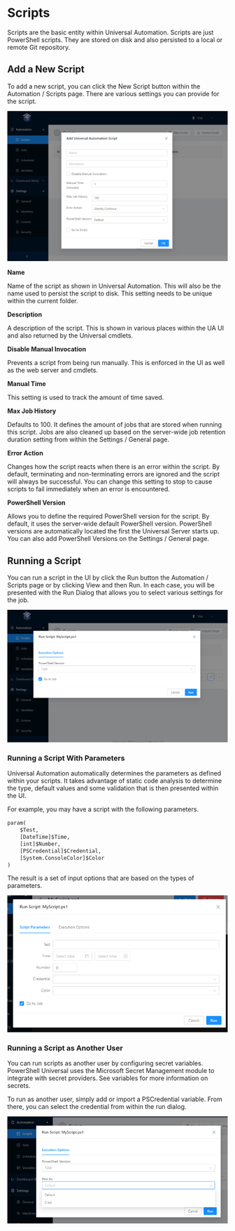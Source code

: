 # Scripts

Scripts are the basic entity within Universal Automation. Scripts are just PowerShell scripts. They are stored on disk and also persisted to a local or remote Git repository. 

## Add a New Script

To add a new script, you can click the New Script button within the Automation / Scripts page. There are various settings you can provide for the script. 

![](../.gitbook/assets/image%20%2821%29.png)

**Name**

Name of the script as shown in Universal Automation. This will also be the name used to persist the script to disk. This setting needs to be unique within the current folder. 

**Description**

A description of the script. This is shown in various places within the UA UI and also returned by the Universal cmdlets. 

**Disable Manual Invocation**

Prevents a script from being run manually. This is enforced in the UI as well as the web server and cmdlets. 

**Manual Time**

This setting is used to track the amount of time saved. 

**Max Job History**

Defaults to 100. It defines the amount of jobs that are stored when running this script. Jobs are also cleaned up based on the server-wide job retention duration setting from within the Settings / General page. 

**Error Action**

Changes how the script reacts when there is an error within the script. By default, terminating and non-terminating errors are ignored and the script will always be successful. You can change this setting to stop to cause scripts to fail immediately when an error is encountered. 

**PowerShell Version**

Allows you to define the required PowerShell version for the script. By default, it uses the server-wide default PowerShell version. PowerShell versions are automatically located the first the Universal Server starts up. You can also add PowerShell Versions on the Settings / General page. 

## Running a Script

You can run a script in the UI by click the Run button the Automation / Scripts page or by clicking View and then Run. In each case, you will be presented with the Run Dialog that allows you to select various settings for the job. 

![](../.gitbook/assets/image%20%2823%29.png)

### Running a Script With Parameters

Universal Automation automatically determines the parameters as defined within your scripts. It takes advantage of static code analysis to determine the type, default values and some validation that is then presented within the UI. 

For example, you may have a script with the following parameters. 

```text
param(
    $Test,
    [DateTime]$Time, 
    [int]$Number,
    [PSCredential]$Credential,
    [System.ConsoleColor]$Color
)
```

The result is a set of input options that are based on the types of parameters. 

![](../.gitbook/assets/image%20%286%29.png)

### Running a Script as Another User

You can run scripts as another user by configuring secret variables. PowerShell Universal uses the Microsoft Secret Management module to integrate with secret providers. See variables for more information on secrets. 

To run as another user, simply add or import a PSCredential variable. From there, you can select the credential from within the run dialog. 

![](../.gitbook/assets/image%20%2826%29.png)



